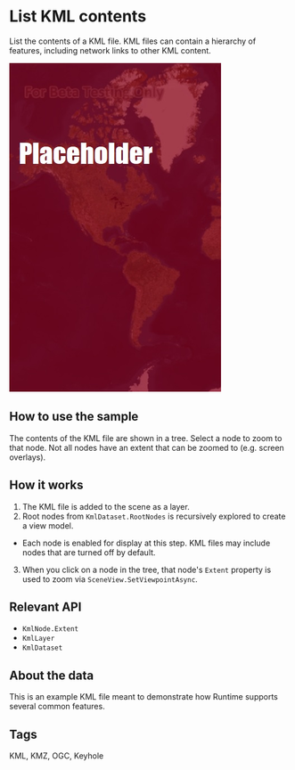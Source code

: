 # List KML contents

List the contents of a KML file. KML files can contain a hierarchy of features, including network links to other KML content.

![](ListKmlContents.jpg)

## How to use the sample

The contents of the KML file are shown in a tree. Select a node to zoom to that node. Not all nodes have an extent that can be zoomed to (e.g. screen overlays).

## How it works

1. The KML file is added to the scene as a layer.
2. Root nodes from `KmlDataset.RootNodes` is recursively explored to create a view model.
  * Each node is enabled for display at this step. KML files may include nodes that are turned off by default.
3. When you click on a node in the tree, that node's `Extent` property is used to zoom via `SceneView.SetViewpointAsync`.

## Relevant API

* `KmlNode.Extent`
* `KmlLayer`
* `KmlDataset`

## About the data

This is an example KML file meant to demonstrate how Runtime supports several common features.

## Tags

KML, KMZ, OGC, Keyhole